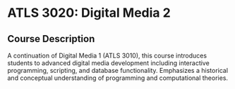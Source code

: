 ATLS 3020: Digital Media 2
==========================

Course Description
------------------

A continuation of Digital Media 1 (ATLS 3010), this course introduces students to advanced digital media development including interactive programming, scripting, and database functionality. Emphasizes a historical and conceptual understanding of programming and computational theories.
